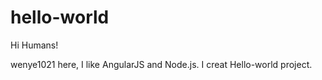 # hello-world

Hi Humans!

wenye1021 here, I like AngularJS and Node.js.
I creat Hello-world project.

